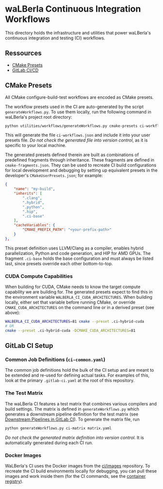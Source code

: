 # waLBerla Continuous Integration Workflows

This directory holds the infrastructure and utilities that power
waLBerla's continuous integration and testing (CI) workflows.

## Ressources

 - [CMake Presets](https://cmake.org/cmake/help/latest/manual/cmake-presets.7.html)
 - [GitLab CI/CD](https://docs.gitlab.com/topics/build_your_application/)

## CMake Presets

All CMake configure-build-test workflows are encoded as CMake presets.

The workflow presets used in the CI are auto-generated by the script `generateWorkflows.py`.
To use them locally, run the following command in waLBerla's project root directory:

```bash
python utilities/workflows/generateWorkflows.py cmake-presets ci-workflows.json -p CMakeUserPresets.json
```

This will generate the file `ci-workflows.json` and include it into your user presets file.
*Do not check the generated file into version control*, as it is specific to your local machine.

The generated presets defined therein are built as combinations of predefined fragments through inheritance.
These fragments are defined in `cmake-fragments.json`.
They can be used to recreate CI build configurations for local development and debugging
by setting up equivalent presets in the developer's `CMakeUserPresets.json`;
for example:

```json
{
    "name": "my-build",
    "inherits": [
        ".clang",
        ".hybrid",
        ".python",
        ".hip",
        ".ci-base"
    ],
    "cacheVariables": {
        "CMAKE_PREFIX_PATH": "<your-prefix-path>"
    }
},
```

This preset definition uses LLVM/Clang as a compiler, enables hybrid parallelization,
Python and code generation, and HIP for AMD GPUs.
The fragment `.ci-base` holds the base configuration and must always be listed last,
since presets override each other bottom-to-top.

### CUDA Compute Capabilities

When building for CUDA, CMake needs to know the target compute capability we are building for.
The generated presets expect to find this in the environment variable `WALBERLA_CI_CUDA_ARCHITECTURES`.
When building locally, either set that variable before running CMake,
or override `CMAKE_CUDA_ARCHITECTURES` on the command line or in a derived preset (see above):

```bash
WALBERLA_CI_CUDA_ARCHITECTURES=81 cmake --preset .ci-hybrid-cuda
# OR
cmake --preset .ci-hybrid-cuda -DCMAKE_CUDA_ARCHITECTURES=81
```

## GitLab CI Setup

### Common Job Definitions (`ci-common.yaml`)

The common job definitions hold the bulk of the CI setup
and are meant to be extended and re-used for defining actual tasks.
For examples of this, look at the primary `.gitlab-ci.yaml` at the root of this repository.

### The Test Matrix

The waLBerla CI features a test matrix that combines various compilers and build settings.
The matrix is defined in `generateWorkflows.py` which generates a downstream pipeline definition for the test matrix
(see [Downstream Pipelines in GitLab CI](https://docs.gitlab.com/ci/pipelines/downstream_pipelines/)).
To generate the matrix file, run

```bash
python generateWorkflows.py ci-matrix matrix.yaml
```

*Do not check the generated matrix definition into version control.*
It is automatically generated during each CI run.

### Docker Images

WaLBerla's CI uses the Docker images from the [ci/images](https://i10git.cs.fau.de/ci/images)
repository. To recreate the CI build environments locally for debugging,
you can pull these images and work inside them
(for the CI commands, see the [container registry](https://i10git.cs.fau.de/ci/images/container_registry)).
